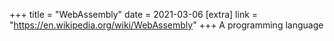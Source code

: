 +++
title = "WebAssembly"
date = 2021-03-06
[extra]
link = "https://en.wikipedia.org/wiki/WebAssembly"
+++
A programming language


